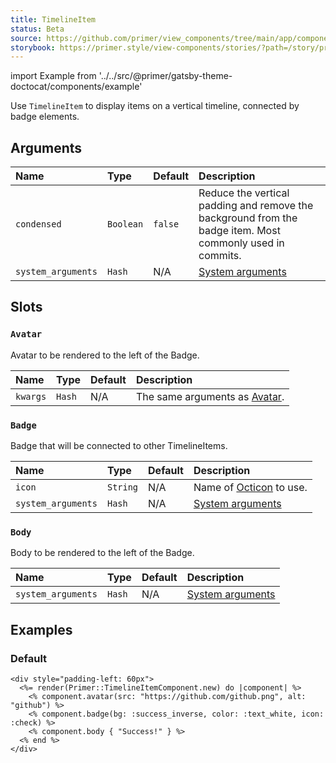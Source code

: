 ```yaml
---
title: TimelineItem
status: Beta
source: https://github.com/primer/view_components/tree/main/app/components/primer/timeline_item_component.rb
storybook: https://primer.style/view-components/stories/?path=/story/primer-timeline-item-component
---
```


import Example from '../../src/@primer/gatsby-theme-doctocat/components/example'

<!-- Warning: AUTO-GENERATED file, do not edit. Add code comments to your Ruby instead <3 -->

Use `TimelineItem` to display items on a vertical timeline, connected by badge elements.

## Arguments

| Name | Type | Default | Description |
| :- | :- | :- | :- |
| `condensed` | `Boolean` | `false` | Reduce the vertical padding and remove the background from the badge item. Most commonly used in commits. |
| `system_arguments` | `Hash` | N/A | [System arguments](/system-arguments) |

## Slots

### `Avatar`

Avatar to be rendered to the left of the Badge.

| Name | Type | Default | Description |
| :- | :- | :- | :- |
| `kwargs` | `Hash` | N/A | The same arguments as [Avatar](/components/avatar). |

### `Badge`

Badge that will be connected to other TimelineItems.

| Name | Type | Default | Description |
| :- | :- | :- | :- |
| `icon` | `String` | N/A | Name of [Octicon](https://primer.style/octicons/) to use. |
| `system_arguments` | `Hash` | N/A | [System arguments](/system-arguments) |

### `Body`

Body to be rendered to the left of the Badge.

| Name | Type | Default | Description |
| :- | :- | :- | :- |
| `system_arguments` | `Hash` | N/A | [System arguments](/system-arguments) |

## Examples

### Default

<Example src="<div style='padding-left: 60px'>  <div data-view-component='true' class='TimelineItem'>  <img src='https://github.com/github.png' alt='github' size='40' data-view-component='true' height='40' width='40' class='TimelineItem-avatar avatar'></img>  <div data-view-component='true' class='TimelineItem-badge color-bg-success-inverse color-text-white'><svg aria-hidden='true' viewBox='0 0 16 16' version='1.1' data-view-component='true' height='16' width='16' class='octicon octicon-check'>    <path fill-rule='evenodd' d='M13.78 4.22a.75.75 0 010 1.06l-7.25 7.25a.75.75 0 01-1.06 0L2.22 9.28a.75.75 0 011.06-1.06L6 10.94l6.72-6.72a.75.75 0 011.06 0z'></path></svg></div>  <div data-view-component='true' class='TimelineItem-body'>Success!</div></div></div>" />

```erb
<div style="padding-left: 60px">
  <%= render(Primer::TimelineItemComponent.new) do |component| %>
    <% component.avatar(src: "https://github.com/github.png", alt: "github") %>
    <% component.badge(bg: :success_inverse, color: :text_white, icon: :check) %>
    <% component.body { "Success!" } %>
  <% end %>
</div>
```
